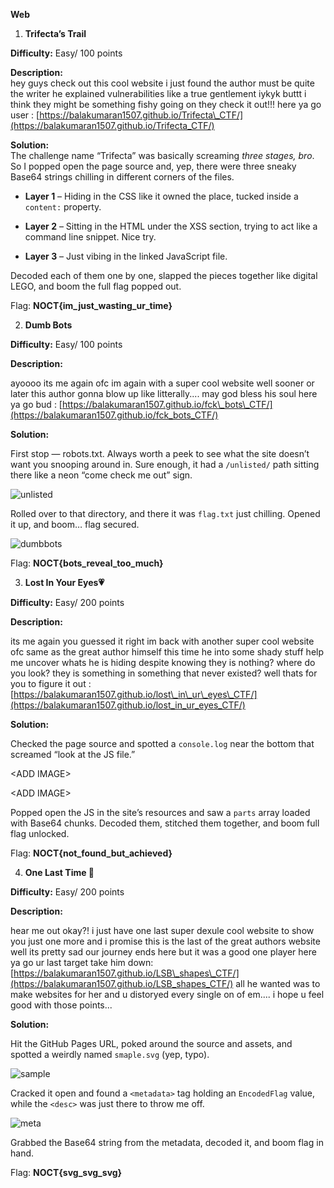 **Web**

1. **Trifecta’s Trail**

**Difficulty:** Easy/ 100 points

**Description:**  
hey guys check out this cool website i just found the author must be quite the writer he explained vulnerabilities like a true gentlement iykyk buttt i think they might be something fishy going on they check it out\!\!\! here ya go user : [https://balakumaran1507.github.io/Trifecta\_CTF/](https://balakumaran1507.github.io/Trifecta_CTF/)

**Solution:**  
The challenge name “Trifecta” was basically screaming *three stages, bro*. So I popped open the page source and, yep, there were three sneaky Base64 strings chilling in different corners of the files.

* **Layer 1** – Hiding in the CSS like it owned the place, tucked inside a `content:` property.

* **Layer 2** – Sitting in the HTML under the XSS section, trying to act like a command line snippet. Nice try.

* **Layer 3** – Just vibing in the linked JavaScript file.

Decoded each of them one by one, slapped the pieces together like digital LEGO, and boom the full flag popped out.

Flag: **NOCT{im\_just\_wasting\_ur\_time}**


2. **Dumb Bots**

**Difficulty:** Easy/ 100 points

**Description:**

ayoooo its me again ofc im again with a super cool website well sooner or later this author gonna blow up like litterally.... may god bless his soul here ya go bud : [https://balakumaran1507.github.io/fck\_bots\_CTF/](https://balakumaran1507.github.io/fck_bots_CTF/)

**Solution:**

First stop — robots.txt. Always worth a peek to see what the site doesn’t want you snooping around in. Sure enough, it had a `/unlisted/` path sitting there like a neon “come check me out” sign.

![unlisted](https://github.com/user-attachments/assets/cc34185f-c1df-4503-96ca-71d3934cafcb)

Rolled over to that directory, and there it was `flag.txt` just chilling. Opened it up, and boom… flag secured.

![dumbbots](https://github.com/user-attachments/assets/7b785ee7-8be2-473b-93c4-2e6430336811)

Flag: **NOCT{bots\_reveal\_too\_much}**


3. **Lost In Your Eyes💗**

**Difficulty:** Easy/ 200 points

**Description:**

its me again you guessed it right im back with another super cool website ofc same as the great author himself this time he into some shady stuff help me uncover whats he is hiding despite knowing they is nothing? where do you look? they is something in something that never existed? well thats for you to figure it out : [https://balakumaran1507.github.io/lost\_in\_ur\_eyes\_CTF/](https://balakumaran1507.github.io/lost_in_ur_eyes_CTF/)

**Solution:**

Checked the page source and spotted a `console.log` near the bottom that screamed “look at the JS file.”

\<ADD IMAGE\>

\<ADD IMAGE\>

Popped open the JS in the site’s resources and saw a `parts` array loaded with Base64 chunks. Decoded them, stitched them together, and boom  full flag unlocked.

Flag: **NOCT{not\_found\_but\_achieved}**


4. **One Last Time 🥂**

**Difficulty:** Easy/ 200 points

**Description:** 

hear me out okay?\! i just have one last super dexule cool website to show you just one more and i promise this is the last of the great authors website well its pretty sad our journey ends here but it was a good one player here ya go ur last target take him down: [https://balakumaran1507.github.io/LSB\_shapes\_CTF/](https://balakumaran1507.github.io/LSB_shapes_CTF/) all he wanted was to make websites for her and u distoryed every single on of em.... i hope u feel good with those points...

**Solution:**

Hit the GitHub Pages URL, poked around the source and assets, and spotted a weirdly named `smaple.svg` (yep, typo).

![sample](https://github.com/user-attachments/assets/05d82314-7c3a-440e-b780-01ffdb51deaf)

Cracked it open and found a `<metadata>` tag holding an `EncodedFlag` value, while the `<desc>` was just there to throw me off.

![meta](https://github.com/user-attachments/assets/b2dec508-fa3a-4fa0-8de0-b16ce206e042)

Grabbed the Base64 string from the metadata, decoded it, and boom flag in hand.

Flag: **NOCT{svg\_svg\_svg}**


